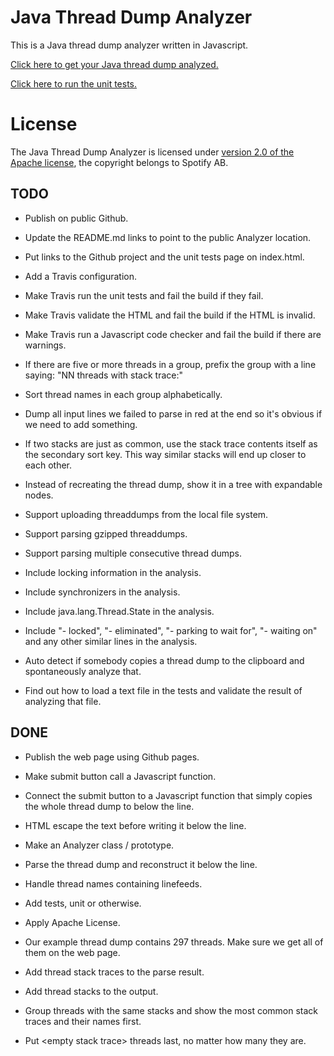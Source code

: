 <!--- -*-markdown-*- -->

# Java Thread Dump Analyzer

This is a Java thread dump analyzer written in Javascript.

[Click here to get your Java thread dump analyzed.](https://ghe.spotify.net/pages/walles/threaddump-analyzer/)

[Click here to run the unit tests.](https://ghe.spotify.net/pages/walles/threaddump-analyzer/test.html)

# License

The Java Thread Dump Analyzer is licensed under
[version 2.0 of the Apache license](http://www.apache.org/licenses/LICENSE-2.0.html),
the copyright belongs to Spotify AB.

## TODO
* Publish on public Github.

* Update the README.md links to point to the public Analyzer location.

* Put links to the Github project and the unit tests page on index.html.

* Add a Travis configuration.

* Make Travis run the unit tests and fail the build if they fail.

* Make Travis validate the HTML and fail the build if the HTML is
invalid.

* Make Travis run a Javascript code checker and fail the build if there
are warnings.

* If there are five or more threads in a group, prefix the group with a
line saying: "NN threads with stack trace:"

* Sort thread names in each group alphabetically.

* Dump all input lines we failed to parse in red at the end so it's
obvious if we need to add something.

* If two stacks are just as common, use the stack trace contents itself
as the secondary sort key. This way similar stacks will end up closer to
each other.

* Instead of recreating the thread dump, show it in a tree with
expandable nodes.

* Support uploading threaddumps from the local file system.

* Support parsing gzipped threaddumps.

* Support parsing multiple consecutive thread dumps.

* Include locking information in the analysis.

* Include synchronizers in the analysis.

* Include java.lang.Thread.State in the analysis.

* Include "- locked", "- eliminated", "- parking to wait for", "-
  waiting on" and any other similar lines in the analysis.

* Auto detect if somebody copies a thread dump to the clipboard and
spontaneously analyze that.

* Find out how to load a text file in the tests and validate the
result of analyzing that file.


## DONE
* Publish the web page using Github pages.

* Make submit button call a Javascript function.

* Connect the submit button to a Javascript function that simply
copies the whole thread dump to below the line.

* HTML escape the text before writing it below the line.

* Make an Analyzer class / prototype.

* Parse the thread dump and reconstruct it below the line.

* Handle thread names containing linefeeds.

* Add tests, unit or otherwise.

* Apply Apache License.

* Our example thread dump contains 297 threads. Make sure we get all
of them on the web page.

* Add thread stack traces to the parse result.

* Add thread stacks to the output.

* Group threads with the same stacks and show the most common stack
traces and their names first.

* Put \<empty stack trace\> threads last, no matter how many they are.
